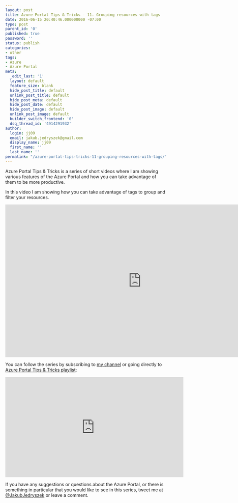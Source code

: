 ```yaml
---
layout: post
title: Azure Portal Tips & Tricks - 11. Grouping resources with tags
date: 2016-06-15 20:40:46.000000000 -07:00
type: post
parent_id: '0'
published: true
password: ''
status: publish
categories:
- other
tags:
- Azure
- Azure Portal
meta:
  _edit_last: '1'
  layout: default
  feature_size: blank
  hide_post_title: default
  unlink_post_title: default
  hide_post_meta: default
  hide_post_date: default
  hide_post_image: default
  unlink_post_image: default
  builder_switch_frontend: '0'
  dsq_thread_id: '4914291932'
author:
  login: jj09
  email: jakub.jedryszek@gmail.com
  display_name: jj09
  first_name: ''
  last_name: ''
permalink: "/azure-portal-tips-tricks-11-grouping-resources-with-tags/"
---
```

<p>Azure Portal Tips &amp; Tricks is a series of short videos where I am showing various features of the Azure Portal and how you can take advantage of them to be more productive.</p>
<p>In this video I am showing how you can take advantage of tags to group and filter your resources.</p>
<p><iframe width="854" height="480" src="https://www.youtube.com/embed/YmrKSh5NrO4" frameborder="0" allowfullscreen></iframe></p>
<p>You can follow the series by subscribing to <a href="http://youtube.com/JakubJedryszek">my channel</a> or going directly to <a href="https://www.youtube.com/playlist?list=PLFuGXEPUdlxLwxsfkvpdvAGInsLDfgvvC">Azure Portal Tips &amp; Tricks playlist</a>:</p>
<p><iframe src="https://www.youtube.com/embed/videoseries?list=PLFuGXEPUdlxLwxsfkvpdvAGInsLDfgvvC" width="560" height="315" frameborder="0" allowfullscreen="allowfullscreen"></iframe></p>
<p>If you have any suggestions or questions about the Azure Portal, or there is something in particular that you would like to see in this series, tweet me at <a href="https://twitter.com/JakubJedryszek">@JakubJedryszek</a> or leave a comment.</p>
